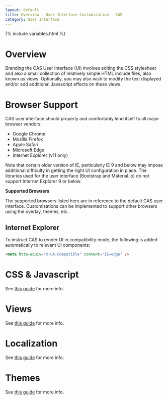 ```yaml
---
layout: default
title: Overview - User Interface Customization - CAS
category: User Interface
---
```


{% include variables.html %}

# Overview

Branding the CAS User Interface (UI) involves editing the CSS stylesheet and also a small collection of relatively simple HTML include files, also known as views. Optionally, you may also wish to modify the text displayed and/or add additional Javascript effects on these views.

# Browser Support

CAS user interface should properly and comfortably lend itself to all major browser vendors:

* Google Chrome
* Mozilla Firefox
* Apple Safari
* Microsoft Edge
* Internet Explorer (v11 only)

Note that certain older version of IE, particularly IE 9 and below may impose additional difficulty in getting the right UI configuration in place. The libraries used for the user interface (Bootstrap and Material.io) do not support Internet Explorer 9 or below.

<div class="alert alert-info"><strong>Supported Browsers</strong><p>The supported browsers listed here are in reference to the default CAS user interface. Customizations can be implemented to support other browsers using the overlay, themes, etc.</p></div>

## Internet Explorer

To instruct CAS to render UI in compatibility mode, the following is added automatically to relevant UI components:

```html
<meta http-equiv="X-UA-Compatible" content="IE=edge" />
```

# CSS & Javascript

See [this guide](User-Interface-Customization-CSSJS.html) for more info.

# Views

See [this guide](User-Interface-Customization-Views.html) for more info.

# Localization

See [this guide](User-Interface-Customization-Localization.html) for more info.

# Themes

See [this guide](User-Interface-Customization-Themes.html) for more info.

